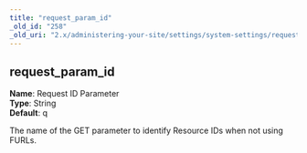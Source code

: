 ```yaml
---
title: "request_param_id"
_old_id: "258"
_old_uri: "2.x/administering-your-site/settings/system-settings/request_param_id"
---
```


request\_param\_id
------------------

**Name**: Request ID Parameter   
**Type**: String   
**Default**: q

The name of the GET parameter to identify Resource IDs when not using FURLs.